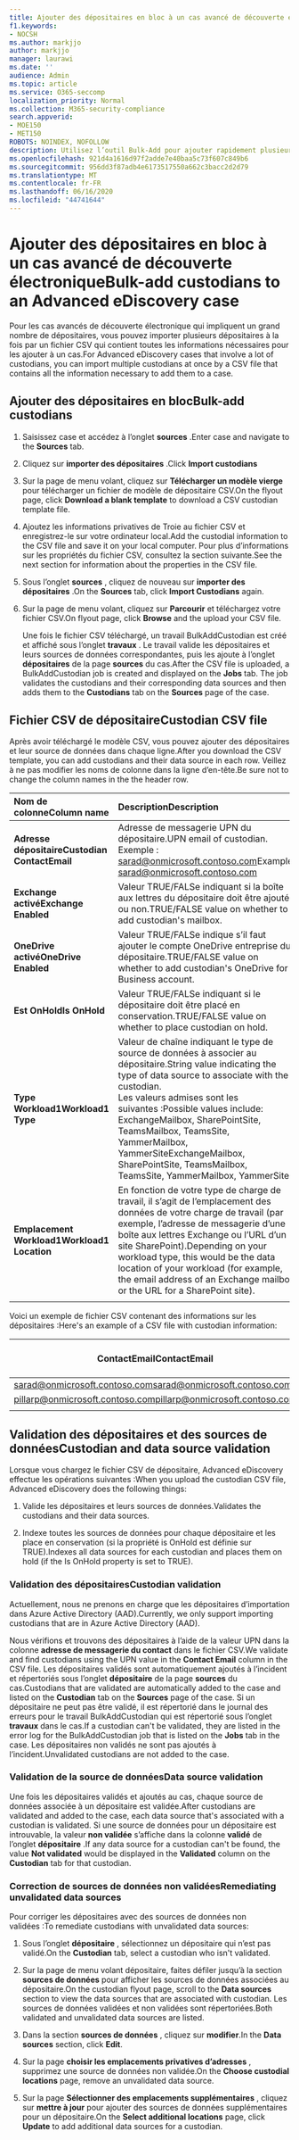 ```yaml
---
title: Ajouter des dépositaires en bloc à un cas avancé de découverte électronique
f1.keywords:
- NOCSH
ms.author: markjjo
author: markjjo
manager: laurawi
ms.date: ''
audience: Admin
ms.topic: article
ms.service: O365-seccomp
localization_priority: Normal
ms.collection: M365-security-compliance
search.appverid:
- MOE150
- MET150
ROBOTS: NOINDEX, NOFOLLOW
description: Utilisez l’outil Bulk-Add pour ajouter rapidement plusieurs dépositaires et leurs sources de données associées à un cas dans Advanced eDiscovery.
ms.openlocfilehash: 921d4a1616d97f2adde7e40baa5c73f607c849b6
ms.sourcegitcommit: 956dd3f87adb4e6173517550a662c3bacc2d2d79
ms.translationtype: MT
ms.contentlocale: fr-FR
ms.lasthandoff: 06/16/2020
ms.locfileid: "44741644"
---
```

# <a name="bulk-add-custodians-to-an-advanced-ediscovery-case"></a><span data-ttu-id="a821d-103">Ajouter des dépositaires en bloc à un cas avancé de découverte électronique</span><span class="sxs-lookup"><span data-stu-id="a821d-103">Bulk-add custodians to an Advanced eDiscovery case</span></span>

<span data-ttu-id="a821d-104">Pour les cas avancés de découverte électronique qui impliquent un grand nombre de dépositaires, vous pouvez importer plusieurs dépositaires à la fois par un fichier CSV qui contient toutes les informations nécessaires pour les ajouter à un cas.</span><span class="sxs-lookup"><span data-stu-id="a821d-104">For Advanced eDiscovery cases that involve a lot of custodians, you can import multiple custodians at once by a CSV file that contains all the information necessary to add them to a case.</span></span>

## <a name="bulk-add-custodians"></a><span data-ttu-id="a821d-105">Ajouter des dépositaires en bloc</span><span class="sxs-lookup"><span data-stu-id="a821d-105">Bulk-add custodians</span></span>

1. <span data-ttu-id="a821d-106">Saisissez case et accédez à l’onglet **sources** .</span><span class="sxs-lookup"><span data-stu-id="a821d-106">Enter case and navigate to the **Sources** tab.</span></span>

2. <span data-ttu-id="a821d-107">Cliquez sur **importer des dépositaires** .</span><span class="sxs-lookup"><span data-stu-id="a821d-107">Click **Import custodians**</span></span>

3. <span data-ttu-id="a821d-108">Sur la page de menu volant, cliquez sur **Télécharger un modèle vierge** pour télécharger un fichier de modèle de dépositaire CSV.</span><span class="sxs-lookup"><span data-stu-id="a821d-108">On the flyout page, click **Download a blank template** to download a CSV custodian template file.</span></span>

4. <span data-ttu-id="a821d-109">Ajoutez les informations privatives de Troie au fichier CSV et enregistrez-le sur votre ordinateur local.</span><span class="sxs-lookup"><span data-stu-id="a821d-109">Add the custodial information to the CSV file and save it on your local computer.</span></span> <span data-ttu-id="a821d-110">Pour plus d’informations sur les propriétés du fichier CSV, consultez la section suivante.</span><span class="sxs-lookup"><span data-stu-id="a821d-110">See the next section for information about the properties in the CSV file.</span></span>

5. <span data-ttu-id="a821d-111">Sous l’onglet **sources** , cliquez de nouveau sur **importer des dépositaires** .</span><span class="sxs-lookup"><span data-stu-id="a821d-111">On the **Sources** tab, click **Import Custodians** again.</span></span> 
6. <span data-ttu-id="a821d-112">Sur la page de menu volant, cliquez sur **Parcourir** et téléchargez votre fichier CSV.</span><span class="sxs-lookup"><span data-stu-id="a821d-112">On flyout page, click **Browse** and the upload your CSV file.</span></span>

   <span data-ttu-id="a821d-113">Une fois le fichier CSV téléchargé, un travail BulkAddCustodian est créé et affiché sous l’onglet **travaux** . Le travail valide les dépositaires et leurs sources de données correspondantes, puis les ajoute à l’onglet **dépositaires** de la page **sources** du cas.</span><span class="sxs-lookup"><span data-stu-id="a821d-113">After the CSV file is uploaded, a BulkAddCustodian job is created and displayed on the **Jobs** tab. The job validates the custodians and their corresponding data sources and then adds them to the **Custodians** tab on the **Sources** page of the case.</span></span>

## <a name="custodian-csv-file"></a><span data-ttu-id="a821d-114">Fichier CSV de dépositaire</span><span class="sxs-lookup"><span data-stu-id="a821d-114">Custodian CSV file</span></span>

<span data-ttu-id="a821d-115">Après avoir téléchargé le modèle CSV, vous pouvez ajouter des dépositaires et leur source de données dans chaque ligne.</span><span class="sxs-lookup"><span data-stu-id="a821d-115">After you download the CSV template, you can add custodians and their data source in each row.</span></span> <span data-ttu-id="a821d-116">Veillez à ne pas modifier les noms de colonne dans la ligne d’en-tête.</span><span class="sxs-lookup"><span data-stu-id="a821d-116">Be sure not to change the column names in the the header row.</span></span>

| <span data-ttu-id="a821d-117">Nom de colonne</span><span class="sxs-lookup"><span data-stu-id="a821d-117">Column name</span></span>|<span data-ttu-id="a821d-118">Description</span><span class="sxs-lookup"><span data-stu-id="a821d-118">Description</span></span>|
|:------- |:------------------------------------------------------------|
|<span data-ttu-id="a821d-119">**Adresse dépositaire**</span><span class="sxs-lookup"><span data-stu-id="a821d-119">**Custodian ContactEmail**</span></span>     | <span data-ttu-id="a821d-120">Adresse de messagerie UPN du dépositaire.</span><span class="sxs-lookup"><span data-stu-id="a821d-120">UPN email of custodian.</span></span> <span data-ttu-id="a821d-121">Exemple : sarad@onmicrosoft.contoso.com</span><span class="sxs-lookup"><span data-stu-id="a821d-121">Example: sarad@onmicrosoft.contoso.com</span></span>           |
|<span data-ttu-id="a821d-122">**Exchange activé**</span><span class="sxs-lookup"><span data-stu-id="a821d-122">**Exchange Enabled**</span></span> | <span data-ttu-id="a821d-123">Valeur TRUE/FALSe indiquant si la boîte aux lettres du dépositaire doit être ajoutée ou non.</span><span class="sxs-lookup"><span data-stu-id="a821d-123">TRUE/FALSE value on whether to add custodian's mailbox.</span></span>      |
|<span data-ttu-id="a821d-124">**OneDrive activé**</span><span class="sxs-lookup"><span data-stu-id="a821d-124">**OneDrive Enabled**</span></span> | <span data-ttu-id="a821d-125">Valeur TRUE/FALSe indique s’il faut ajouter le compte OneDrive entreprise du dépositaire.</span><span class="sxs-lookup"><span data-stu-id="a821d-125">TRUE/FALSE value on whether to add custodian's OneDrive for Business account.</span></span> |
|<span data-ttu-id="a821d-126">**Est OnHold**</span><span class="sxs-lookup"><span data-stu-id="a821d-126">**Is OnHold**</span></span>        | <span data-ttu-id="a821d-127">Valeur TRUE/FALSe indiquant si le dépositaire doit être placé en conservation.</span><span class="sxs-lookup"><span data-stu-id="a821d-127">TRUE/FALSE value on whether to place custodian on hold.</span></span>       |
|<span data-ttu-id="a821d-128">**Type Workload1**</span><span class="sxs-lookup"><span data-stu-id="a821d-128">**Workload1 Type**</span></span>         | <span data-ttu-id="a821d-129">Valeur de chaîne indiquant le type de source de données à associer au dépositaire.</span><span class="sxs-lookup"><span data-stu-id="a821d-129">String value indicating the type of data source to associate with the custodian.</span></span> <br /><span data-ttu-id="a821d-130">Les valeurs admises sont les suivantes :</span><span class="sxs-lookup"><span data-stu-id="a821d-130">Possible values include:</span></span> <br /><span data-ttu-id="a821d-131">ExchangeMailbox, SharePointSite, TeamsMailbox, TeamsSite, YammerMailbox, YammerSite</span><span class="sxs-lookup"><span data-stu-id="a821d-131">ExchangeMailbox, SharePointSite, TeamsMailbox, TeamsSite, YammerMailbox, YammerSite</span></span> |
|<span data-ttu-id="a821d-132">**Emplacement Workload1**</span><span class="sxs-lookup"><span data-stu-id="a821d-132">**Workload1 Location**</span></span>     | <span data-ttu-id="a821d-133">En fonction de votre type de charge de travail, il s’agit de l’emplacement des données de votre charge de travail (par exemple, l’adresse de messagerie d’une boîte aux lettres Exchange ou l’URL d’un site SharePoint).</span><span class="sxs-lookup"><span data-stu-id="a821d-133">Depending on your workload type, this would be the data location of your workload (for example, the email address of an Exchange mailbox or the URL for a SharePoint site).</span></span> |
|||

<span data-ttu-id="a821d-134">Voici un exemple de fichier CSV contenant des informations sur les dépositaires :</span><span class="sxs-lookup"><span data-stu-id="a821d-134">Here's an example of a CSV file with custodian information:</span></span>  

| <span data-ttu-id="a821d-135">ContactEmail</span><span class="sxs-lookup"><span data-stu-id="a821d-135">ContactEmail</span></span>      | <span data-ttu-id="a821d-136">Exchange activé</span><span class="sxs-lookup"><span data-stu-id="a821d-136">Exchange Enabled</span></span> | <span data-ttu-id="a821d-137">OneDrive activé</span><span class="sxs-lookup"><span data-stu-id="a821d-137">OneDrive Enabled</span></span> | <span data-ttu-id="a821d-138">Est OnHold</span><span class="sxs-lookup"><span data-stu-id="a821d-138">Is OnHold</span></span> | <span data-ttu-id="a821d-139">Type Workload1</span><span class="sxs-lookup"><span data-stu-id="a821d-139">Workload1 Type</span></span> | <span data-ttu-id="a821d-140">Emplacement Workload1</span><span class="sxs-lookup"><span data-stu-id="a821d-140">Workload1 Location</span></span>             |
| ----------------- | ---------------- | ---------------- | --------- | -------------- | ------------------------------ |
|<span data-ttu-id="a821d-141">sarad@onmicrosoft.contoso.com</span><span class="sxs-lookup"><span data-stu-id="a821d-141">sarad@onmicrosoft.contoso.com</span></span> | <span data-ttu-id="a821d-142">TRUE</span><span class="sxs-lookup"><span data-stu-id="a821d-142">TRUE</span></span>             | <span data-ttu-id="a821d-143">TRUE</span><span class="sxs-lookup"><span data-stu-id="a821d-143">TRUE</span></span>             | <span data-ttu-id="a821d-144">TRUE</span><span class="sxs-lookup"><span data-stu-id="a821d-144">TRUE</span></span>      | <span data-ttu-id="a821d-145">SharePointSite</span><span class="sxs-lookup"><span data-stu-id="a821d-145">SharePointSite</span></span> | https://contoso.sharepoint.com |
|<span data-ttu-id="a821d-146">pillarp@onmicrosoft.contoso.com</span><span class="sxs-lookup"><span data-stu-id="a821d-146">pillarp@onmicrosoft.contoso.com</span></span> | <span data-ttu-id="a821d-147">TRUE</span><span class="sxs-lookup"><span data-stu-id="a821d-147">TRUE</span></span>             | <span data-ttu-id="a821d-148">TRUE</span><span class="sxs-lookup"><span data-stu-id="a821d-148">TRUE</span></span>             | <span data-ttu-id="a821d-149">TRUE</span><span class="sxs-lookup"><span data-stu-id="a821d-149">TRUE</span></span>      | |  |
||||||

## <a name="custodian-and-data-source-validation"></a><span data-ttu-id="a821d-150">Validation des dépositaires et des sources de données</span><span class="sxs-lookup"><span data-stu-id="a821d-150">Custodian and data source validation</span></span>

<span data-ttu-id="a821d-151">Lorsque vous chargez le fichier CSV de dépositaire, Advanced eDiscovery effectue les opérations suivantes :</span><span class="sxs-lookup"><span data-stu-id="a821d-151">When you upload the custodian CSV file, Advanced eDiscovery does the following things:</span></span>

1. <span data-ttu-id="a821d-152">Valide les dépositaires et leurs sources de données.</span><span class="sxs-lookup"><span data-stu-id="a821d-152">Validates the custodians and their data sources.</span></span> 

2. <span data-ttu-id="a821d-153">Indexe toutes les sources de données pour chaque dépositaire et les place en conservation (si la propriété is OnHold est définie sur TRUE).</span><span class="sxs-lookup"><span data-stu-id="a821d-153">Indexes all data sources for each custodian and places them on hold (if the Is OnHold property is set to TRUE).</span></span>

### <a name="custodian-validation"></a><span data-ttu-id="a821d-154">Validation des dépositaires</span><span class="sxs-lookup"><span data-stu-id="a821d-154">Custodian validation</span></span>

<span data-ttu-id="a821d-155">Actuellement, nous ne prenons en charge que les dépositaires d’importation dans Azure Active Directory (AAD).</span><span class="sxs-lookup"><span data-stu-id="a821d-155">Currently, we only support importing custodians that are in Azure Active Directory (AAD).</span></span>

<span data-ttu-id="a821d-156">Nous vérifions et trouvons des dépositaires à l’aide de la valeur UPN dans la colonne **adresse de messagerie du contact** dans le fichier CSV.</span><span class="sxs-lookup"><span data-stu-id="a821d-156">We validate and find custodians using the UPN value in the **Contact Email** column in the CSV file.</span></span> <span data-ttu-id="a821d-157">Les dépositaires validés sont automatiquement ajoutés à l’incident et répertoriés sous l’onglet **dépositaire** de la page **sources** du cas.</span><span class="sxs-lookup"><span data-stu-id="a821d-157">Custodians that are validated are automatically added to the case and listed on the **Custodian** tab on the **Sources** page of the case.</span></span> <span data-ttu-id="a821d-158">Si un dépositaire ne peut pas être validé, il est répertorié dans le journal des erreurs pour le travail BulkAddCustodian qui est répertorié sous l’onglet **travaux** dans le cas.</span><span class="sxs-lookup"><span data-stu-id="a821d-158">If a custodian can't be validated, they are listed in the error log for the BulkAddCustodian job that is listed on the **Jobs** tab in the case.</span></span> <span data-ttu-id="a821d-159">Les dépositaires non validés ne sont pas ajoutés à l’incident.</span><span class="sxs-lookup"><span data-stu-id="a821d-159">Unvalidated custodians are not added to the case.</span></span>

### <a name="data-source-validation"></a><span data-ttu-id="a821d-160">Validation de la source de données</span><span class="sxs-lookup"><span data-stu-id="a821d-160">Data source validation</span></span>

<span data-ttu-id="a821d-161">Une fois les dépositaires validés et ajoutés au cas, chaque source de données associée à un dépositaire est validée.</span><span class="sxs-lookup"><span data-stu-id="a821d-161">After custodians are validated and added to the case, each data source that's associated with a custodian is validated.</span></span> <span data-ttu-id="a821d-162">Si une source de données pour un dépositaire est introuvable, la valeur **non validée** s’affiche dans la colonne **validé** de l’onglet **dépositaire** .</span><span class="sxs-lookup"><span data-stu-id="a821d-162">If any data source for a custodian can't be found, the value **Not validated** would be displayed in the **Validated** column on the **Custodian** tab for that custodian.</span></span>

### <a name="remediating-unvalidated-data-sources"></a><span data-ttu-id="a821d-163">Correction de sources de données non validées</span><span class="sxs-lookup"><span data-stu-id="a821d-163">Remediating unvalidated data sources</span></span>

<span data-ttu-id="a821d-164">Pour corriger les dépositaires avec des sources de données non validées :</span><span class="sxs-lookup"><span data-stu-id="a821d-164">To remediate custodians with unvalidated data sources:</span></span> 

1. <span data-ttu-id="a821d-165">Sous l’onglet **dépositaire** , sélectionnez un dépositaire qui n’est pas validé.</span><span class="sxs-lookup"><span data-stu-id="a821d-165">On the **Custodian** tab, select a custodian who isn't validated.</span></span>

2. <span data-ttu-id="a821d-166">Sur la page de menu volant dépositaire, faites défiler jusqu’à la section **sources de données** pour afficher les sources de données associées au dépositaire.</span><span class="sxs-lookup"><span data-stu-id="a821d-166">On the custodian flyout page, scroll to the **Data sources** section to view the data sources that are associated with custodian.</span></span> <span data-ttu-id="a821d-167">Les sources de données validées et non validées sont répertoriées.</span><span class="sxs-lookup"><span data-stu-id="a821d-167">Both validated and unvalidated data sources are listed.</span></span>

3. <span data-ttu-id="a821d-168">Dans la section **sources de données** , cliquez sur **modifier**.</span><span class="sxs-lookup"><span data-stu-id="a821d-168">In the **Data sources** section, click **Edit**.</span></span>

4. <span data-ttu-id="a821d-169">Sur la page **choisir les emplacements privatives d’adresses** , supprimez une source de données non validée.</span><span class="sxs-lookup"><span data-stu-id="a821d-169">On the **Choose custodial locations** page, remove an unvalidated data source.</span></span>

5. <span data-ttu-id="a821d-170">Sur la page **Sélectionner des emplacements supplémentaires** , cliquez sur **mettre à jour** pour ajouter des sources de données supplémentaires pour un dépositaire.</span><span class="sxs-lookup"><span data-stu-id="a821d-170">On the **Select additional locations** page, click **Update** to add additional data sources for a custodian.</span></span>
